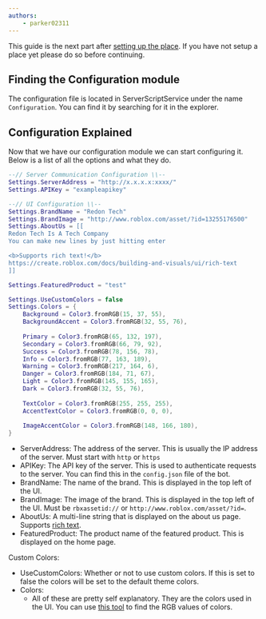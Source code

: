 ```yaml
---
authors:
    - parker02311
---
```


This guide is the next part after [setting up the place](setup.md). If you have not setup a place yet please do so before continuing.

## Finding the Configuration module
The configuration file is located in ServerScriptService under the name `Configuration`. You can find it by searching for it in the explorer.

## Configuration Explained
Now that we have our configuration module we can start configuring it. Below is a list of all the options and what they do.
```lua
--// Server Communication Configuration \\--
Settings.ServerAddress = "http://x.x.x.x:xxxx/"
Settings.APIKey = "exampleapikey"

--// UI Configuration \\--
Settings.BrandName = "Redon Tech"
Settings.BrandImage = "http://www.roblox.com/asset/?id=13255176500"
Settings.AboutUs = [[
Redon Tech Is A Tech Company
You can make new lines by just hitting enter

<b>Supports rich text!</b>
https://create.roblox.com/docs/building-and-visuals/ui/rich-text
]]

Settings.FeaturedProduct = "test"

Settings.UseCustomColors = false
Settings.Colors = {
	Background = Color3.fromRGB(15, 37, 55),
	BackgroundAccent = Color3.fromRGB(32, 55, 76),
	
	Primary = Color3.fromRGB(65, 132, 197),
	Secondary = Color3.fromRGB(66, 79, 92),
	Success = Color3.fromRGB(78, 156, 78),
	Info = Color3.fromRGB(77, 163, 189),
	Warning = Color3.fromRGB(217, 164, 6),
	Danger = Color3.fromRGB(184, 71, 67),
	Light = Color3.fromRGB(145, 155, 165),
	Dark = Color3.fromRGB(32, 55, 76),
	
	TextColor = Color3.fromRGB(255, 255, 255),
	AccentTextColor = Color3.fromRGB(0, 0, 0),
	
	ImageAccentColor = Color3.fromRGB(148, 166, 180),
}
```

- ServerAddress: The address of the server. This is usually the IP address of the server. Must start with `http` or `https`
- APIKey: The API key of the server. This is used to authenticate requests to the server. You can find this in the `config.json` file of the bot.
- BrandName: The name of the brand. This is displayed in the top left of the UI.
- BrandImage: The image of the brand. This is displayed in the top left of the UI. Must be `rbxassetid://` or `http://www.roblox.com/asset/?id=`.
- AboutUs: A multi-line string that is displayed on the about us page. Supports [rich text](https://create.roblox.com/docs/building-and-visuals/ui/rich-text).
- FeaturedProduct: The product name of the featured product. This is displayed on the home page.

Custom Colors:

- UseCustomColors: Whether or not to use custom colors. If this is set to false the colors will be set to the default theme colors.
- Colors:
    - All of these are pretty self explanatory. They are the colors used in the UI. You can use [this tool](https://www.w3schools.com/colors/colors_picker.asp) to find the RGB values of colors.